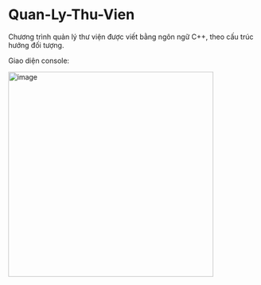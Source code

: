 # Quan-Ly-Thu-Vien
 Chương trình quản lý thư viện được viết bằng ngôn ngữ C++, theo cấu trúc hướng đối tượng.
 
 Giao diện console:
 
<img width="412" alt="image" src="https://user-images.githubusercontent.com/80016805/159409993-78437319-617e-4133-bc54-a0d1309c36ed.png">
